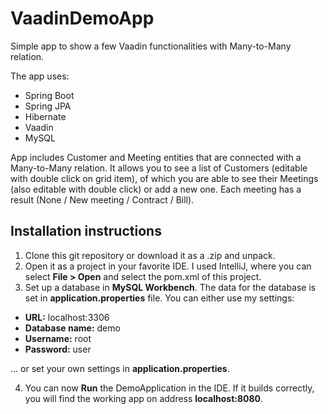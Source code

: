 # VaadinDemoApp
Simple app to show a few Vaadin functionalities with Many-to-Many relation.

The app uses:
* Spring Boot
* Spring JPA
* Hibernate
* Vaadin
* MySQL

App includes Customer and Meeting entities that are connected with a Many-to-Many relation.
It allows you to see a list of Customers (editable with double click on grid item), of which you are able to see their Meetings
(also editable with double click) or add a new one. Each meeting has a result (None / New meeting / Contract / Bill).

## Installation instructions
1. Clone this git repository or download it as a .zip and unpack.
2. Open it as a project in your favorite IDE. I used IntelliJ, where you can select **File > Open** and select the pom.xml of this project.
3. Set up a database in **MySQL Workbench**. The data for the database is set in **application.properties** file. You can either use my settings:
* **URL:** localhost:3306
* **Database name:** demo
* **Username:** root
* **Password:** user

... or set your own settings in **application.properties**.

4. You can now **Run** the DemoApplication in the IDE. If it builds correctly, you will find the working app on address **localhost:8080**.
